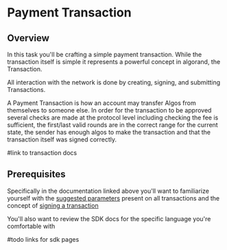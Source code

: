 Payment Transaction
===================


## Overview

In this task you'll be crafting a simple payment transaction.  While the transaction itself is simple it represents a powerful concept in algorand, the Transaction.

All interaction with the network is done by creating, signing, and submitting Transactions. 

A Payment Transaction is how an account may transfer Algos from themselves to someone else. In order for the transaction to be approved several checks are made at the protocol level including checking the fee is sufficient, the first/last valid rounds are in the correct range for the current state, the sender has enough algos to make the transaction and that the transaction itself was signed correctly.

#link to transaction docs

## Prerequisites

Specifically in the documentation linked above you'll want to familiarize yourself with the [suggested parameters](#todo) present on all transactions and the concept of [signing a transaction](#todo)

You'll also want to review the SDK docs for the specific language you're comfortable with

#todo links for sdk pages
